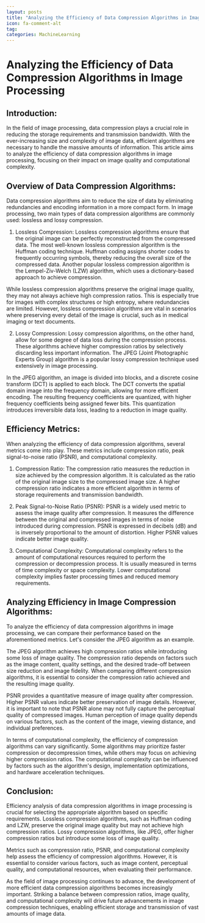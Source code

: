 ```yaml
---
layout: posts
title: "Analyzing the Efficiency of Data Compression Algorithms in Image Processing."
icon: fa-comment-alt
tag:      
categories: MachineLearning
---
```



# Analyzing the Efficiency of Data Compression Algorithms in Image Processing

## Introduction:
In the field of image processing, data compression plays a crucial role in reducing the storage requirements and transmission bandwidth. With the ever-increasing size and complexity of image data, efficient algorithms are necessary to handle the massive amounts of information. This article aims to analyze the efficiency of data compression algorithms in image processing, focusing on their impact on image quality and computational complexity.

## Overview of Data Compression Algorithms:
Data compression algorithms aim to reduce the size of data by eliminating redundancies and encoding information in a more compact form. In image processing, two main types of data compression algorithms are commonly used: lossless and lossy compression.

1. Lossless Compression:
Lossless compression algorithms ensure that the original image can be perfectly reconstructed from the compressed data. The most well-known lossless compression algorithm is the Huffman coding technique. Huffman coding assigns shorter codes to frequently occurring symbols, thereby reducing the overall size of the compressed data. Another popular lossless compression algorithm is the Lempel-Ziv-Welch (LZW) algorithm, which uses a dictionary-based approach to achieve compression.

While lossless compression algorithms preserve the original image quality, they may not always achieve high compression ratios. This is especially true for images with complex structures or high entropy, where redundancies are limited. However, lossless compression algorithms are vital in scenarios where preserving every detail of the image is crucial, such as in medical imaging or text documents.

2. Lossy Compression:
Lossy compression algorithms, on the other hand, allow for some degree of data loss during the compression process. These algorithms achieve higher compression ratios by selectively discarding less important information. The JPEG (Joint Photographic Experts Group) algorithm is a popular lossy compression technique used extensively in image processing.

In the JPEG algorithm, an image is divided into blocks, and a discrete cosine transform (DCT) is applied to each block. The DCT converts the spatial domain image into the frequency domain, allowing for more efficient encoding. The resulting frequency coefficients are quantized, with higher frequency coefficients being assigned fewer bits. This quantization introduces irreversible data loss, leading to a reduction in image quality.

## Efficiency Metrics:
When analyzing the efficiency of data compression algorithms, several metrics come into play. These metrics include compression ratio, peak signal-to-noise ratio (PSNR), and computational complexity.

1. Compression Ratio:
The compression ratio measures the reduction in size achieved by the compression algorithm. It is calculated as the ratio of the original image size to the compressed image size. A higher compression ratio indicates a more efficient algorithm in terms of storage requirements and transmission bandwidth.

2. Peak Signal-to-Noise Ratio (PSNR):
PSNR is a widely used metric to assess the image quality after compression. It measures the difference between the original and compressed images in terms of noise introduced during compression. PSNR is expressed in decibels (dB) and is inversely proportional to the amount of distortion. Higher PSNR values indicate better image quality.

3. Computational Complexity:
Computational complexity refers to the amount of computational resources required to perform the compression or decompression process. It is usually measured in terms of time complexity or space complexity. Lower computational complexity implies faster processing times and reduced memory requirements.

## Analyzing Efficiency in Image Compression Algorithms:
To analyze the efficiency of data compression algorithms in image processing, we can compare their performance based on the aforementioned metrics. Let's consider the JPEG algorithm as an example.

The JPEG algorithm achieves high compression ratios while introducing some loss of image quality. The compression ratio depends on factors such as the image content, quality settings, and the desired trade-off between size reduction and image fidelity. When comparing different compression algorithms, it is essential to consider the compression ratio achieved and the resulting image quality.

PSNR provides a quantitative measure of image quality after compression. Higher PSNR values indicate better preservation of image details. However, it is important to note that PSNR alone may not fully capture the perceptual quality of compressed images. Human perception of image quality depends on various factors, such as the content of the image, viewing distance, and individual preferences.

In terms of computational complexity, the efficiency of compression algorithms can vary significantly. Some algorithms may prioritize faster compression or decompression times, while others may focus on achieving higher compression ratios. The computational complexity can be influenced by factors such as the algorithm's design, implementation optimizations, and hardware acceleration techniques.

## Conclusion:
Efficiency analysis of data compression algorithms in image processing is crucial for selecting the appropriate algorithm based on specific requirements. Lossless compression algorithms, such as Huffman coding and LZW, preserve the original image quality but may not achieve high compression ratios. Lossy compression algorithms, like JPEG, offer higher compression ratios but introduce some loss of image quality.

Metrics such as compression ratio, PSNR, and computational complexity help assess the efficiency of compression algorithms. However, it is essential to consider various factors, such as image content, perceptual quality, and computational resources, when evaluating their performance.

As the field of image processing continues to advance, the development of more efficient data compression algorithms becomes increasingly important. Striking a balance between compression ratios, image quality, and computational complexity will drive future advancements in image compression techniques, enabling efficient storage and transmission of vast amounts of image data.